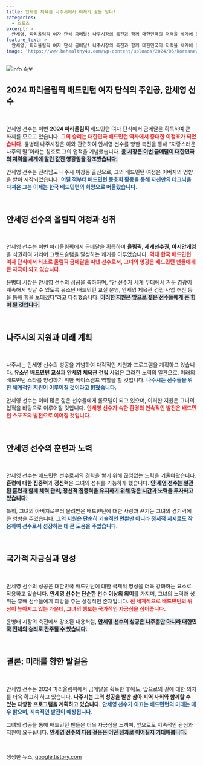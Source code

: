 ```yaml
---
title: 안세영 체육관 나주시에서 여제의 꿈을 담다!
categories:
  - 스포츠
excerpt: >
  안세영, 파리올림픽 여자 단식 금메달! 나주시장의 축전과 함께 대한민국의 저력을 세계에 알린 그녀의 빛나는 순간을 함께 축하합니다!
feature_text: >
  안세영, 파리올림픽 여자 단식 금메달! 나주시장의 축전과 함께 대한민국의 저력을 세계에 알린 그녀의 빛나는 순간을 함께 축하합니다!
image: 'https://www.behealthy4u.com/wp-content/uploads/2024/06/koreanews.jpg'
---
```


<p><img src="https://www.behealthy4u.com/wp-content/uploads/2024/06/koreanews.jpg" alt="info 속보" /></p>

<h2 data-ke-size="size26">2024 파리올림픽 배드민턴 여자 단식의 주인공, 안세영 선수</h2>

<p data-ke-size="size16">&nbsp;</p>

<p>안세영 선수는 이번 <b>2024 파리올림픽</b> 배드민턴 여자 단식에서 금메달을 획득하여 큰 화제를 모으고 있습니다. <b><span style="color: #ee2323;">그의 승리는 대한민국 배드민턴 역사에서 중대한 이정표가 되었습니다.</span></b> 윤병태 나주시장은 이와 관련하여 안세영 선수를 향한 축전을 통해 “자랑스러운 나주의 딸”이라는 칭호로 그의 업적을 기념했습니다. <b><span style="background-color: #21538527;">윤 시장은 이번 금메달이 대한민국의 저력을 세계에 알린 값진 영광임을 강조했습니다.</span></b> </p>

<p>안세영 선수는 전라남도 나주시 이창동 출신으로, 그의 배드민턴 여정은 아버지의 영향을 받아 시작되었습니다. <b><span style="color: #1a5490;">어릴 적부터 배드민턴 동호회 활동을 통해 자신만의 테크닉을 다져온 그는 이제는 한국 배드민턴의 희망으로 떠올랐습니다.</span></b> </p>

<p data-ke-size="size16">&nbsp;</p>

<h2 data-ke-size="size26">안세영 선수의 올림픽 여정과 성취</h2>

<p data-ke-size="size16">&nbsp;</p>

<p>안세영 선수는 이번 파리올림픽에서 금메달을 획득하며 <b>올림픽, 세계선수권, 아시안게임</b>을 석권하여 커리어 그랜드슬램을 달성하는 쾌거를 이루었습니다. <b><span style="color: #ee2323;">역대 한국 배드민턴 여자 단식에서 최초로 올림픽 금메달을 따낸 선수로서, 그녀의 영광은 배드민턴 팬들에게 큰 자극이 되고 있습니다.</span></b> </p>

<p>윤병태 시장은 안세영 선수의 성공을 축하하며, “안 선수가 세계 무대에서 거둔 영광이 계속해서 빛날 수 있도록 유소년 배드민턴 교실 운영, 안세영 체육관 건립 사업 추진 등을 통해 힘을 보태겠다”라고 다짐했습니다. <b><span style="background-color: #21538527;">이러한 지원은 앞으로 젊은 선수들에게 큰 힘이 될 것입니다.</span></b> </p>

<p data-ke-size="size16">&nbsp;</p>

<h2 data-ke-size="size26">나주시의 지원과 미래 계획</h2>

<p data-ke-size="size16">&nbsp;</p>

<p>나주시는 안세영 선수의 성공을 기념하여 다각적인 지원과 프로그램을 계획하고 있습니다. <b>유소년 배드민턴 교실</b>과 <b>안세영 체육관 건립</b> 사업은 그러한 노력의 일환으로, 미래의 배드민턴 스타를 양성하기 위한 베이스캠프 역할을 할 것입니다. <b><span style="color: #1a5490;">나주시는 선수들을 위한 체계적인 지원이 이루어질 것이라고 밝혔습니다.</span></b> </p>

<p>안세영 선수는 이미 많은 젊은 선수들에게 롤모델이 되고 있으며, 이러한 지원은 그녀의 업적을 바탕으로 이루어질 것입니다. <b><span style="color: #ee2323;">안세영 선수가 속한 환경의 연속적인 발전은 배드민턴 스포츠의 발전으로 이어질 것입니다.</span></b> </p>

<p data-ke-size="size16">&nbsp;</p>

<h2 data-ke-size="size26">안세영 선수의 훈련과 노력</h2>

<p data-ke-size="size16">&nbsp;</p>

<p>안세영 선수는 배드민턴 선수로서의 경력을 쌓기 위해 끊임없는 노력을 기울여왔습니다. <b>훈련에 대한 집중력</b>과 <b>정신력</b>은 그녀의 성취를 가능하게 했습니다. <b><span style="background-color: #21538527;">안 세영 선수는 일관된 훈련과 함께 체력 관리, 정신적 집중력을 유지하기 위해 많은 시간과 노력을 투자하고 있습니다.</span></b> </p>

<p>특히, 그녀의 아버지로부터 물려받은 배드민턴에 대한 사랑과 끈기는 그녀의 경기력에 큰 영향을 주었습니다. <b><span style="color: #1a5490;">그의 지원은 단순히 기술적인 면뿐만 아니라 정서적 지지로도 작용하여 선수로서 성장하는 데 큰 도움을 주었습니다.</span></b> </p>

<p data-ke-size="size16">&nbsp;</p>

<h2 data-ke-size="size26">국가적 자긍심과 명성</h2>

<p data-ke-size="size16">&nbsp;</p>

<p>안세영 선수의 성공은 대한민국 배드민턴에 대한 국제적 명성을 더욱 강화하는 요소로 작용하고 있습니다. <b>안세영 선수는 단순한 선수 이상의 의미</b>를 가지며, 그녀의 노력과 성취는 후배 선수들에게 희망을 주는 상징적인 존재입니다. <b><span style="color: #ee2323;">전 세계적으로 배드민턴의 위상이 높아지고 있는 가운데, 그녀의 행보는 국가적인 자긍심을 심어줍니다.</span></b> </p>

<p>윤병태 시장의 축전에서 강조된 내용처럼, <b><span style="background-color: #21538527;">안세영 선수의 성공은 나주뿐만 아니라 대한민국 전체의 승리로 간주될 수 있습니다.</span></b> </p>

<p data-ke-size="size16">&nbsp;</p>

<h2 data-ke-size="size26">결론: 미래를 향한 발걸음</h2>

<p data-ke-size="size16">&nbsp;</p>

<p>안세영 선수는 2024 파리올림픽에서 금메달을 획득한 후에도, 앞으로의 길에 대한 의지를 더욱 확고히 하고 있습니다. <b>나주시는 그의 성공을 발판 삼아 지역 사회와 함께할 수 있는 다양한 프로그램을 계획하고 있습니다.</b> <b><span style="color: #1a5490;">안세영 선수가 이끄는 배드민턴의 미래는 매우 밝으며, 지속적인 발전이 예상됩니다.</span></b> </p>

<p>그녀의 성공을 통해 배드민턴 팬들은 더욱 자긍심을 느끼며, 앞으로도 지속적인 관심과 지원이 요구됩니다. <b><span style="background-color: #21538527;">안세영 선수의 다음 걸음은 어떤 성과로 이어질지 기대해봅니다.</span></b> </p>

<p data-ke-size="size16">&nbsp;</p>
생생한 뉴스, <a href="https://qoogle.tistory.com" rel="dofollow">qoogle.tistory.com</a>


